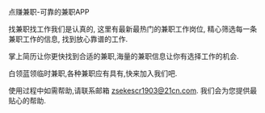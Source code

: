 点赚兼职-可靠的兼职APP

找兼职找工作我们是认真的, 这里有最新最热门的兼职工作岗位, 精心筛选每一条兼职工作的信息, 找到放心靠谱的工作.

掌上简历让你更快找到合适的兼职,海量的兼职信息让你有选择工作的机会.

白领蓝领临时兼职,各种兼职应有具有,快来加入我们吧.

使用过程中如需帮助,请联系邮箱 zsekescr1903@21cn.com. 我们会为您提供最贴心的帮助.

